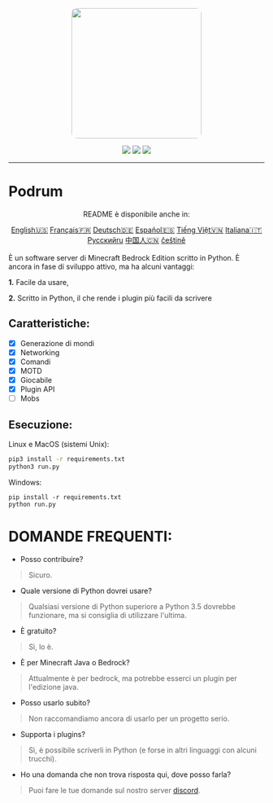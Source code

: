 <p align="center">
  <img width="256" style="border-radius:10px;" height="256" src="https://cdn.discordapp.com/attachments/576826528671858709/766767561681141790/Logo.png">


<div align="center">
    <a href="https://discord.gg/ScSsnwQ4kW"><img src="https://img.shields.io/discord/821124503185653803?style=flat-square"/></a>
    <a href="https://www.codefactor.io/repository/github/podrum/podrum"><img src="https://www.codefactor.io/repository/github/podrum/podrum/badge?style=flat-square"/></a>
    <a href="https://podrum.github.io/"><img src="https://img.shields.io/badge/website-online-orange?style=flat-square"/></a>
</div>
<hr/>

# Podrum

<p align="center">README è disponibile anche in:</p>
<div align="center">
  <a href="https://github.com/Podrum/Podrum/blob/main/README.md">English🇺🇸</a>
  <a href="https://github.com/Podrum/Podrum/blob/main/languages/README_FR.md">Français🇫🇷</a>
  <a href="https://github.com/Podrum/Podrum/blob/main/languages/README_DE.md">Deutsch🇩🇪</a>
  <a href="https://github.com/Podrum/Podrum/blob/main/languages/README_ES.md">Español🇪🇸</a>
  <a href="https://github.com/Podrum/Podrum/blob/main/languages/README_VI.md">Tiếng Việt🇻🇳</a>
  <a href="https://github.com/Podrum/Podrum/blob/main/languages/README_IT.md">Italiana🇮🇹</a>
  <a href="https://github.com/Podrum/Podrum/blob/main/languages/README_RU.md">Русскийru</a>
  <a href="https://github.com/Podrum/Podrum/blob/main/languages/README_CH.md">中国人🇨🇳</a>
  <a href="https://github.com/Podrum/Podrum/blob/main/languages/README_CS.md">češtině</a>
</div>
<br>
È un software server di Minecraft Bedrock Edition scritto in Python.
È ancora in fase di sviluppo attivo, ma ha alcuni vantaggi:

**1.** Facile da usare,

**2.** Scritto in Python, il che rende i plugin più facili da scrivere

## Caratteristiche:
 - [x] Generazione di mondi
 - [x] Networking
 - [x] Comandi
 - [x] MOTD
 - [x] Giocabile
 - [x] Plugin API
 - [ ] Mobs 

## Esecuzione:
Linux e MacOS (sistemi Unix):
```sh
pip3 install -r requirements.txt
python3 run.py
```

Windows:
```batch
pip install -r requirements.txt
python run.py
```

# DOMANDE FREQUENTI:
 - Posso contribuire?
 > Sicuro.
 - Quale versione di Python dovrei usare?
 > Qualsiasi versione di Python superiore a Python 3.5 dovrebbe funzionare, ma si consiglia di utilizzare l'ultima.
 - È gratuito?
 > Sì, lo è.
 - È per Minecraft Java o Bedrock?
 > Attualmente è per bedrock, ma potrebbe esserci un plugin per l'edizione java.
 - Posso usarlo subito?
 > Non raccomandiamo ancora di usarlo per un progetto serio.
 - Supporta i plugins?
 > Sì, è possibile scriverli in Python (e forse in altri linguaggi con alcuni trucchi).
 - Ho una domanda che non trova risposta qui, dove posso farla?
 > Puoi fare le tue domande sul nostro server [discord](https://discord.gg/ScSsnwQ4kW).
